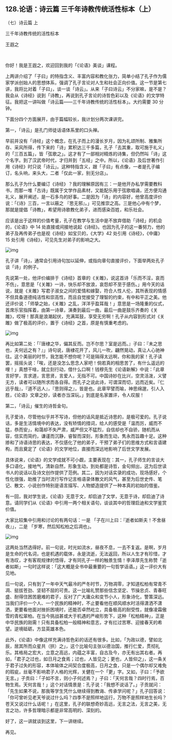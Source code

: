 ## 128.论语：诗云篇 三千年诗教传统活性标本（上）
（七）诗云篇 上


三千年诗教传统的活性标本


王遐之


 


你好！我是王遐之，欢迎回到我的「《论语》美谈」课程。


上两讲介绍了「子曰」的特指含义、丰富内容和教化张力，简单小结了孔子作为儒家学派创始人的思想体系，强调了孔子言论对人生和社会正向价值。这一节是第七讲，我将比对着「子曰」，谈一谈「诗云」。从来「子曰诗云」不分家嘛，是不是？我会从《诗经》说到「诗教」，再说到孔子言论的诗哲色彩以及《论语》的文学特征。我把这一讲叫做「诗云篇——三千年诗教传统的活性标本」。大约需要 30 分钟。


下面分四个方面展开，由于篇幅较长，我计划分两次课讲完。


第一，「诗云」是孔门师徒话语体系里的口头禅。


早前并没有「诗经」这个概念，在孔子而上的漫长岁月，因为礼颂所制、雅集所存、采风所得，传下来的「诗」累积达三千多篇，孔子「去其重，取可施于礼义」的「三百五篇」，皆「弦歌之」。这才有了一部相对精炼的诗集，但仍然叫「诗」这个名字。到了汉武帝时代，才归并到「五经」之中。所以，《论语》及后世著作引用《诗经》时只说「诗云」。这种特指含义，跟「子曰」有点像，一者是孔子编订，名头响，来头大，二者「仅此一家，别无分店」。


那么孔子为什么要编订《诗经》？我的理解原因有三：一是他开办私学需要教科书，而那一堆「古诗」既属于文学作品素材，又能配乐用于弦歌唱诵，还方便沟通礼义，展开阐述，是一石多鸟的好事。二是因为「诗」的内容好，他曾高度评价说：「《诗》三百，一言以蔽之 『思无邪』。」可见推崇之高。三是他心中有个梦，那就是提倡「诗教」，希望用诗歌教化弟子，进而感染百姓，和乐社会。


应该是出于这样的价值考量，孔子在教学与生活中是不放弃借助「诗经」的机会的，《论语》中 14 处直接或间接地说起《诗经》。也因为孔子的这一番努力，他的弟子及再传弟子也是视《诗经》如宝贝的，《大学》42 处引用《诗经》，《中庸》15 处引用《诗经》，可见先生对弟子的影响之大。


![img](https://pic3.zhimg.com/v2-39819e23f2f2917f4b11445e8ad0d8d7.webp)

孔子讲「诗」，通常会引用诗句加以延伸，或指向章句直接评价，下面举两处孔子谈「诗」的例子。


先说第一处，他评价编排于《诗经》首章的《关雎》，说这首诗「乐而不淫，哀而不伤」，意思是「《关雎》一诗，快乐却不放浪，哀怨却不至于感伤。」用今天的话说，就是《关雎》写君子淑女之间的爱情和嫁娶，符合人性人伦，其所表现的情感不但具备道德纯洁性和崇高性，而且自觉接受了理智的约束，有中和平正之美。他还评价说：「师挚之始，《关雎》之乱，洋洋乎盈耳哉！」意思是一场隆重的仪式，首席乐官指挥着，由第一诗章，演奏到最后一曲，最后一曲是鼓乐齐奏的《关雎》，哎呀！那真是浪潮起伏，充满耳鼓，享受无穷啊！孔子从内容到形式对《关雎》做了极高的评价，置于《诗经》之首，原是有慎重考虑的。


![img](https://pic2.zhimg.com/v2-650f9693fa06062c835549f0e248b5c6.webp)

再比如第二处：「『唐棣之华，偏其反而。岂不尔思？室是远而。』子曰：『未之思也，夫何远之有？』」诗句说，唐棣花开了，风儿一吹，翩然晃动，真让人心驰神往。这个美丽的时节，我怎能不想你呢？可是隔得太远啊，你和我的家！孔子读罢，摇摇头说：「唉，还是没怎么思念人家吧！倘若真的相思苦了，有什么遥远的哩！」真想干啥，就立刻行动，借什么口啊！钱穆先生《论语新解》中说：「此章言好学，言求道，言思贤，言爱人，无指不可。中国诗妙在比兴，空灵活泼，义譬无方，读者可以随所求而各自得。而孔子之说此诗，可谓深而切，远而近矣。『仁远乎哉』，『道不远人』，『思则得之』，皆是也。此章罕譬而喻，神思绵邈，引人入胜，《论语》文章之妙，读者亦当深玩。」到底是名家置评，令人叹服！


第二，「诗云」催生的诗哲金句。


孔子爱诗，尽管他似乎并不写诗，但他的话风是抵近诗思的，是极可爱的。孔子说话，多是生活情境中的表达，没有矫情的措词，给人的感受是「温而厉，威而不猛，恭而安」，和蔼却不失严肃，威严但又不猛烈，自信却也不自骄，随机而从容，信实而简约，谦谨而沉静，睿智而深刻，形象而生动，隽永而旨趣十足。这种掺和了诗语诗思的表达，不仅感化了他的弟子，干预了弟子们的思维方式和言语建构，而且奠定了《论语》的文学地位，直接而深远地影响了后世文学发展。


具体说来，《论语》的文学成就不可小觑，主要表现在：其一，孔子师生的言谈大多口语化，接地气，清新自然，形象生动，到处都是诗哲，金句频出，这为后世读书人的说话以及诗文创作提供了范例。其二，因为对话实录的成功，现场感好，个性化很强，助推了当时流行写作记言格语录体散文的风气，甚至为后世史传、笔记、散文、小说创作特别是语言描写、人物塑造提供了一种本真的初始的借鉴。


有一回，我对学生说，《论语》无意于文，却启迪了文学，无意于诗，却启迪了诗意。请同学们从《论语》中引用一两个相关语句，谈谈其中的哲理启迪和文学鉴赏价值。


大家比较集中引用和讨论的有两句话：一是 「子在川上曰：『逝者如斯夫！不舍昼夜』」，二是 「岁寒，然后知松柏之后凋也」。


![img](https://pic2.zhimg.com/v2-b409b42dafa1f6d0929b11031850ade9.webp)

这两处当然选得好。前一句说，时光如流水，昼夜不息，一去不复返。是啊，岁月是生命的代名词，也是机遇的载体，永是流逝，无法返回，所以人生才有珍惜，才有浩叹，才有客观规律的悟得，才有同孔子一样的触景生情！李泽厚先生称赞「逝者如斯」一句时这样说：「这大概是全书中最重要的一句哲学话语。」这一评价大有见地。


后一句说，只有到了一年中天气最冷的严冬时节，万物凋零，才知道松柏有常青不凋、挺拔苍劲、坚韧不屈的可贵。这一比喻礼赞那些信念坚定、节操忠贞、青春旺盛、耐得住困苦磨难的君子，反衬了广大庸众和变节小人，形象诗化，警策深远。当我们评价一个人、一个民族的精神时，不止要看他在顺风顺水时活得潇洒不潇洒，更要看他面对挫折困境时，还能否卓然屹立，具备极高的耐受性，就像凌霜傲雪的青松翠柏。在当今挑战甚或大于机遇的严峻形势下，这种「松柏精神」，正是中华民族的刚需！只有具备松柏一般精神和意志，才有扛过苦寒、迎接春天的希望。逆境砥砺，方显英雄本色。


此外，《论语》中像这样充满诗哲色彩的话还有很多。比如，「为政以德，譬如北辰，居其所而众星共（拱）之」，这个比喻句主张以德治国，推行仁爱，贯彻礼乐。其格局之宏大，立意之高远，内蕴之丰富，自古及今，亦无有出其右者。再如，「君子之过也，如日月之食焉；过也，人皆见之；更也，人皆仰之」，这一条关于君子过失的形容，本体喻体之间契合度极高，日月之食，只是一个偶尔却又难免的瑕疵，丝毫不影响君子人格的光辉，关健在一个「更」字。又如，子曰：「予欲无言。」子贡曰：「子如不言，则小子何述焉？」子曰：「天何言哉？四时行焉，百物生焉。天何言哉！」这个对话情景是：孔子说：「我想不说话了。」子贡就问：「先生如果不说，那我等学生凭什么继续得到教诲、传承学问呢？」孔子回答说：「你可曾听见老天爷说过什么吗？四季不是照样地运行，万物不是照样地生长吗？苍天又说过什么话呢！」在这里，孔子的联想奇妙高远，无言之法，无言之美，无言之功，许多哲理暗示都是非常高明的、深刻的。


好了，这一讲就谈到这里，下一讲继续。


再见。


